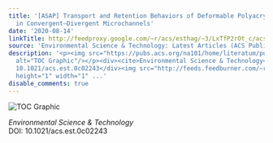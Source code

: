 ```yaml
---
title: '[ASAP] Transport and Retention Behaviors of Deformable Polyacrylamide Microspheres
  in Convergent–Divergent Microchannels'
date: '2020-08-14'
linkTitle: http://feedproxy.google.com/~r/acs/esthag/~3/LxTfP2rOt_c/acs.est.0c02243
source: 'Environmental Science & Technology: Latest Articles (ACS Publications)'
description: '<p><img src="https://pubs.acs.org/na101/home/literatum/publisher/achs/journals/content/esthag/0/esthag.ahead-of-print/acs.est.0c02243/20200814/images/medium/es0c02243_0009.gif"
  alt="TOC Graphic"/></p><div><cite>Environmental Science & Technology</cite></div><div>DOI:
  10.1021/acs.est.0c02243</div><img src="http://feeds.feedburner.com/~r/acs/esthag/~4/LxTfP2rOt_c"
  height="1" width="1" ...'
disable_comments: true
---
```

<p><img src="https://pubs.acs.org/na101/home/literatum/publisher/achs/journals/content/esthag/0/esthag.ahead-of-print/acs.est.0c02243/20200814/images/medium/es0c02243_0009.gif" alt="TOC Graphic"/></p><div><cite>Environmental Science & Technology</cite></div><div>DOI: 10.1021/acs.est.0c02243</div><img src="http://feeds.feedburner.com/~r/acs/esthag/~4/LxTfP2rOt_c" height="1" width="1" ...